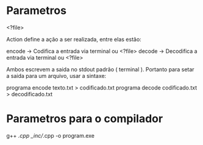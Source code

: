# Parametros
<action> <?file>

Action define a ação a ser realizada, entre elas estão:

encode -> Codifica a entrada via terminal ou <?file>
decode -> Decodifica a entrada via terminal ou <?file>

Ambos escrevem a saida no stdout padrão ( terminal ).
Portanto para setar a saida para um arquivo, usar a sintaxe:

programa encode texto.txt > codificado.txt
programa decode codificado.txt > decodificado.txt

# Parametros para o compilador
g++ *.cpp _inc/*.cpp -o program.exe